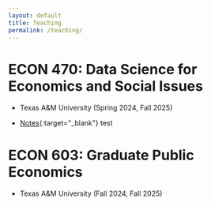 ```yaml
---
layout: default
title: Teaching
permalink: /teaching/
---
```


# ECON 470: Data Science for Economics and Social Issues

* Texas A&M University (Spring 2024, Fall 2025)

* [Notes](https://aziff.github.io/data-science-for-economic-and-social-issues.github.io/){:target="_blank"}
test

# ECON 603: Graduate Public Economics 

* Texas A&M University (Fall 2024, Fall 2025)